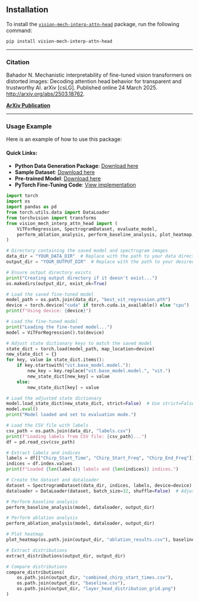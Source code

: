 ## Installation

To install the [`vision-mech-interp-attn-head`](https://pypi.org/project/vision-mech-interp-attn-head/) package, run the following command:

```bash
pip install vision-mech-interp-attn-head
```
---

### Citation
Bahador N. Mechanistic interpretability of fine-tuned vision transformers on distorted images: Decoding attention head behavior for transparent and trustworthy AI. arXiv [csLG]. Published online 24 March 2025. http://arxiv.org/abs/2503.18762. 

**[ArXiv Publication](https://arxiv.org/pdf/2503.18762)**

---

### Usage Example

Here is an example of how to use this package:

#### Quick Links:
- **Python Data Generation Package**: [Download here](https://lnkd.in/gVB6EUUV)
- **Sample Dataset**: [Download here](https://lnkd.in/gzX5vfVq)
- **Pre-trained Model**: [Download here](https://lnkd.in/gBgqriqa)
- **PyTorch Fine-Tuning Code**: [View implementation](https://lnkd.in/gc4QEYNq)

```python
import torch
import os
import pandas as pd 
from torch.utils.data import DataLoader
from torchvision import transforms
from vision_mech_interp_attn_head import (
    ViTForRegression, SpectrogramDataset, evaluate_model,
    perform_ablation_analysis, perform_baseline_analysis, plot_heatmap, extract_distributions, compare_distributions
)

# Directory containing the saved model and spectrogram images
data_dir = "YOUR_DATA_DIR"  # Replace with the path to your data directory
output_dir = "YOUR_OUTPUT_DIR"  # Replace with the path to your desired output directory

# Ensure output directory exists
print("Creating output directory if it doesn't exist...")
os.makedirs(output_dir, exist_ok=True)

# Load the saved fine-tuned model
model_path = os.path.join(data_dir, "best_vit_regression.pth")
device = torch.device("cuda" if torch.cuda.is_available() else "cpu")
print(f"Using device: {device}")

# Load the fine-tuned model
print("Loading the fine-tuned model...")
model = ViTForRegression().to(device)

# Adjust state dictionary keys to match the saved model
state_dict = torch.load(model_path, map_location=device)
new_state_dict = {}
for key, value in state_dict.items():
    if key.startswith("vit.base_model.model."):
        new_key = key.replace("vit.base_model.model.", "vit.")
        new_state_dict[new_key] = value
    else:
        new_state_dict[key] = value

# Load the adjusted state dictionary
model.load_state_dict(new_state_dict, strict=False)  # Use strict=False to ignore missing keys
model.eval()
print("Model loaded and set to evaluation mode.")

# Load the CSV file with labels
csv_path = os.path.join(data_dir, "labels.csv")
print(f"Loading labels from CSV file: {csv_path}...")
df = pd.read_csv(csv_path)

# Extract labels and indices
labels = df[["Chirp_Start_Time", "Chirp_Start_Freq", "Chirp_End_Freq"]].values
indices = df.index.values
print(f"Loaded {len(labels)} labels and {len(indices)} indices.")

# Create the dataset and dataloader
dataset = SpectrogramDataset(data_dir, indices, labels, device=device)
dataloader = DataLoader(dataset, batch_size=32, shuffle=False)  # Adjust batch_size as needed

# Perform baseline analysis
perform_baseline_analysis(model, dataloader, output_dir)

# Perform ablation analysis
perform_ablation_analysis(model, dataloader, output_dir)

# Plot heatmap
plot_heatmap(os.path.join(output_dir, "ablation_results.csv"), baseline_loss=2465.65, output_path=os.path.join(output_dir, "heatmap.png"))

# Extract distributions
extract_distributions(output_dir, output_dir)

# Compare distributions
compare_distributions(
    os.path.join(output_dir, "combined_chirp_start_times.csv"),
    os.path.join(output_dir, "baseline.csv"),
    os.path.join(output_dir, "layer_head_distribution_grid.png")
)
```
